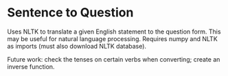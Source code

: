 # Sentence to Question
Uses NLTK to translate a given English statement to the question form.
This may be useful for natural language processing.
Requires numpy and NLTK as imports (must also download NLTK database).

Future work: check the tenses on certain verbs when converting; create an inverse function.
